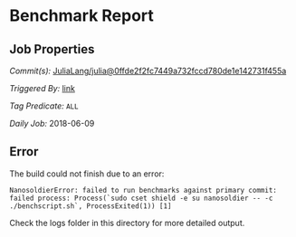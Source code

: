 # Benchmark Report

## Job Properties

*Commit(s):* [JuliaLang/julia@0ffde2f2fc7449a732fccd780de1e142731f455a](https://github.com/JuliaLang/julia/commit/0ffde2f2fc7449a732fccd780de1e142731f455a)

*Triggered By:* [link](https://github.com/JuliaLang/julia/commit/0ffde2f2fc7449a732fccd780de1e142731f455a#commitcomment-29304945)

*Tag Predicate:* `ALL`

*Daily Job:* 2018-06-09

## Error

The build could not finish due to an error:

```
NanosoldierError: failed to run benchmarks against primary commit: failed process: Process(`sudo cset shield -e su nanosoldier -- -c ./benchscript.sh`, ProcessExited(1)) [1]
```

Check the logs folder in this directory for more detailed output.

